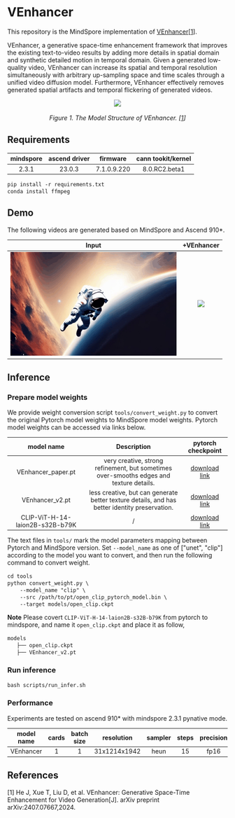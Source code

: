 # VEnhancer

This repository is the MindSpore implementation of [VEnhancer](https://arxiv.org/abs/2407.07667)[<a href="#references">1</a>].

VEnhancer, a generative space-time enhancement framework that improves the existing text-to-video results by adding more details in spatial domain and synthetic detailed motion in temporal domain. Given a generated low-quality video, VEnhancer can increase its spatial and temporal resolution simultaneously with arbitrary up-sampling space and time scales through a unified video diffusion model. Furthermore, VEnhancer effectively removes generated spatial artifacts and temporal flickering of generated videos.

<p align="center">
  <img src="https://github.com/user-attachments/assets/bfe97a4a-ba0e-482a-80c4-ecccf86362f6" width=900 />
</p>
<p align="center">
  <em> Figure 1. The Model Structure of VEnhancer. [<a href="#references">1</a>] </em>
</p>

## Requirements

| mindspore | ascend driver | firmware | cann tookit/kernel |
| :---:     |   :---:       | :---:    | :---:              |
| 2.3.1     |  23.0.3     |7.1.0.9.220    |   8.0.RC2.beta1   |

```shell
pip install -r requirements.txt
conda install ffmpeg
```

## Demo

The following videos are generated based on MindSpore and Ascend 910*.

| Input | +VEnhancer |
| :----------: | :-: |
| <img src=assets/input_astronaut.gif width="380">|  <img src=assets/output_astronaut.gif width="380"> |


## Inference

### Prepare model weights

We provide weight conversion script `tools/convert_weight.py` to convert the original Pytorch model weights to MindSpore model weights. Pytorch model weights can be accessed via links below.

|model name|Description|pytorch checkpoint|
|:---------:|:---------:|:--------:|
|VEnhancer_paper.pt|very creative, strong refinement, but sometimes over-smooths edges and texture details.|[download link](https://huggingface.co/jwhejwhe/VEnhancer/blob/main/venhancer_paper.pt)|
|VEnhancer_v2.pt|less creative, but can generate better texture details, and has better identity preservation.|[download link](https://huggingface.co/jwhejwhe/VEnhancer/blob/main/venhancer_v2.pt)|
|CLIP-ViT-H-14-laion2B-s32B-b79K |/|[download link](https://huggingface.co/laion/CLIP-ViT-H-14-laion2B-s32B-b79K/tree/main)|


The text files in `tools/` mark the model parameters mapping between Pytorch and MindSpore version. Set `--model_name` as one of ["unet", "clip"] according to the model you want to convert, and then run the following command to convert weight.

```shell
cd tools
python convert_weight.py \
    --model_name "clip" \
    --src /path/to/pt/open_clip_pytorch_model.bin \
    --target models/open_clip.ckpt
```

**Note** Please covert `CLIP-ViT-H-14-laion2B-s32B-b79K` from pytorch to mindspore, and name it `open_clip.ckpt` and place it as follow,
```
models
   ├── open_clip.ckpt
   ├── VEnhancer_v2.pt
```

### Run inference

```shell
bash scripts/run_infer.sh
```


### Performance

Experiments are tested on ascend 910* with mindspore 2.3.1 pynative mode.

| model name    |  cards          | batch size      | resolution   |  sampler   | steps      | precision |  jit level | graph compile |s/step     | s/video |
|:-------------:|:------------:  |:------------:   |:------------:|:------------:|:------------:|:------------------:|:----------------:|:----------------:|:----------------:|:----------------:|
| VEnhancer |  1               | 1               | 31x1214x1942  | heun | 15 | fp16 | / | / |  61.76 | 980 |


## References

[1] He J, Xue T, Liu D, et al. VEnhancer: Generative Space-Time Enhancement for Video Generation[J]. arXiv preprint arXiv:2407.07667,2024.
